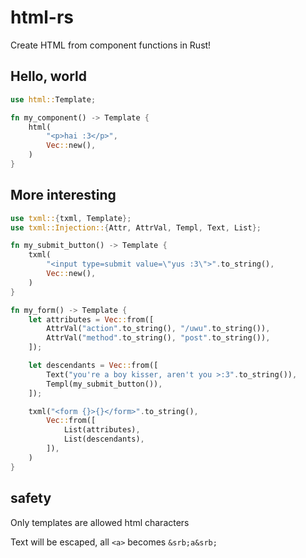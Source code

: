 # html-rs

Create HTML from component functions in Rust!

## Hello, world

```rust
use html::Template;

fn my_component() -> Template {
    html(
        "<p>hai :3</p>",
        Vec::new(),
    )
}
```

## More interesting 

```rust
use txml::{txml, Template};
use txml::Injection::{Attr, AttrVal, Templ, Text, List};

fn my_submit_button() -> Template {
    txml(
        "<input type=submit value=\"yus :3\">".to_string(),
        Vec::new(),
    )
}

fn my_form() -> Template {
    let attributes = Vec::from([
        AttrVal("action".to_string(), "/uwu".to_string()),
        AttrVal("method".to_string(), "post".to_string()),
    ]);

    let descendants = Vec::from([
        Text("you're a boy kisser, aren't you >:3".to_string()),
        Templ(my_submit_button()),
    ]);

    txml("<form {}>{}</form>".to_string(),
        Vec::from([
            List(attributes),
            List(descendants),
        ]),
    )
}
```

## safety

Only templates are allowed html characters

Text will be escaped, all `<a>` becomes `&srb;a&srb;`